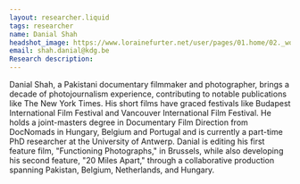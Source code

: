 ```yaml
---
layout: researcher.liquid
tags: researcher
name: Danial Shah
headshot_image: https://www.lorainefurter.net/user/pages/01.home/02._works/02._2022-agrafes-bouts-ficelle/messy-reliures-edition-02.jpg
email: shah.danial@kdg.be 
Research description:
---
```

Danial Shah, a Pakistani documentary filmmaker and photographer, brings a decade of photojournalism experience, contributing to notable publications like The New York Times. His short films have graced festivals like Budapest International Film Festival and Vancouver International Film Festival. He holds a joint-masters degree in Documentary Film Direction from DocNomads in Hungary, Belgium and Portugal and is currently a part-time PhD researcher at the University of Antwerp. Danial is editing his first feature film, "Functioning Photographs," in Brussels, while also developing his second feature, "20 Miles Apart," through a collaborative production spanning Pakistan, Belgium, Netherlands, and Hungary.